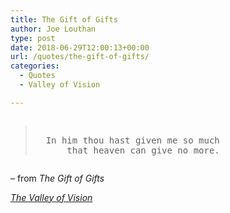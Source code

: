 ```yaml
---
title: The Gift of Gifts
author: Joe Louthan
type: post
date: 2018-06-29T12:00:13+00:00
url: /quotes/the-gift-of-gifts/
categories:
  - Quotes
  - Valley of Vision

---
```

<pre><blockquote>
  In him thou hast given me so much
      that heaven can give no more.
</blockquote></pre>

&#8211; from _The Gift of Gifts_
  
_<a href="https://www.amazon.com/dp/0851512283/ref=as_li_ss_til?tag=iamlipr-20&camp=0&creative=0&linkCode=as4&creativeASIN=0851512283&adid=0RV78G8G3F5B85VRF6EN&" target="_blank" rel="noopener">The Valley of Vision</a>_